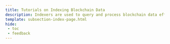 ```yaml
---
title: Tutorials on Indexing Blockchain Data
description: Indexers are used to query and process blockchain data efficiently. Follow these tutorials to learn how to use indexers to query blockchain data on Moonbeam.
template: subsection-index-page.html
hide: 
 - toc
 - feedback
---
```

